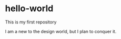 # hello-world
This is my first repository

I am a new to the design world, but I plan to conquer it. 
